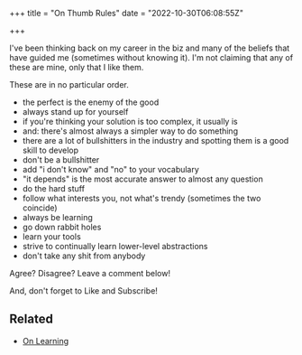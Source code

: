 +++
title = "On Thumb Rules"
date = "2022-10-30T06:08:55Z"

+++

I've been thinking back on my career in the biz and many of the beliefs that have guided me (sometimes without knowing it).  I'm not claiming that any of these are mine, only that I like them.

These are in no particular order.

- the perfect is the enemy of the good
- always stand up for yourself
- if you're thinking your solution is too complex, it usually is
- and: there's almost always a simpler way to do something
- there are a lot of bullshitters in the industry and spotting them is a good skill to develop
- don't be a bullshitter
- add "i don't know" and "no" to your vocabulary
- "it depends" is the most accurate answer to almost any question
- do the hard stuff
- follow what interests you, not what's trendy (sometimes the two coincide)
- always be learning
- go down rabbit holes
- learn your tools
- strive to continually learn lower-level abstractions
- don't take any shit from anybody

Agree?  Disagree?  Leave a comment below!

And, don't forget to Like and Subscribe!

## Related

- [On Learning](/2018/02/20/on-learning/)


